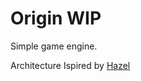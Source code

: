 # Origin WIP
Simple game engine.

Architecture Ispired by [Hazel](https://github.com/TheCherno/Hazel)
